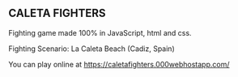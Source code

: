 ## CALETA FIGHTERS ##

Fighting game made 100% in JavaScript, html and css.

Fighting Scenario: La Caleta Beach (Cadiz, Spain)

You can play online at https://caletafighters.000webhostapp.com/
